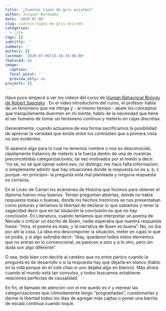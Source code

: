 ```yaml
---
title: '¿Cuántos tipos de gris existen?'
author: Jurguen Bermudez
date: '2020-07-06'
slug: cuántos-tipos-de-gris-existen
categories:
  - Life
tags: []
subtitle: ''
summary: ''
authors: []
lastmod: '2020-07-06T19:38:38-06:00'
featured: no
image:
  caption: ''
  focal_point: ''
  preview_only: no
projects: []
---
```


Hace poco empecé a ver los vídeos del curso de [Human Behavioral Biology de Robert Sapolsky](https://www.youtube.com/playlist?list=PLqeYp3nxIYpF7dW7qK8OvLsVomHrnYNjD) . En el vídeo introductorio del curso, el profesor habla de un fenómeno que me intriga y - al mismo tiempo - abate los conceptos que tranquilamente duermen en mi mente, hablo de la necesidad que tiene el ser humano de tomar un fenómeno continuo y meterlo en cajas discretas. 

Generalmente, cuando actuamos de esa forma sacrificamos la posibilidad de apreciar la variedad que existe entre los contrastes que a primera vista no son evidentes. 

Si aparece algo para lo cual no tenemos nombre o nos es desconocido, rápidamente tratamos de meterlo a la fuerza dentro de una de nuestras preconcebidas categorizaciones; tal vez motivados por el miedo a decir: “no sé, no sé qué opinar sobre eso, no distingo, me hace falta información; o simplemente admitir que hay situaciones donde la respuesta no es a, b, c porque -en principio-  la pregunta está mal planteada y ninguna respuesta es correcta. 

En el Liceo de Cariari los exámenes de Historia que hicimos para obtener el diploma fueron muy buenos. Tenían preguntan abiertas, donde no había respuesta malas o buenas, donde los hechos históricos se nos presentaban como pinturas y teníamos la libertad de declarar lo que sabíamos y tener la sagacidad decir que en tal situación la conclusión es que no hay conclusión. En Literatura, cuando teníamos que interpretar un poema de Neruda o criticar un escrito de Ibsen, nadie esperaba que nuestra respuesta fuese: “mira, el poema es malo, y la narrativa de Ibsen es buena”. No, no iba por ahí la cosa. La idea era descomponer la situación, meter en cajas lo que se podía, y si algo sobraba decir: “diay, quedaron todos estos elementos que no entran en lo convencional, se parecen a esto y a lo otro, pero sin duda son algo diferente”. 

O sea, todo bien con decirle al cerebro que no entre pánico cuando la pregunta es de desarrollo o si la respuesta hay que dejarla en blanco (hablo en la vida porque en el cole chao si uno dejaba algo en blanco). Más ahora cuando el mundo está tan convulso, y todos buscamos establecer relaciones perfectas de causalidad.  

En fin, el llamado de atención con el me quedo es ir y menear las categorizaciones que cómodamente tengo “programadas”, cuestionarlas y darme la libertad todos los días de agregar más cajitas o poner una barrita de escala continua cuando toque. 
  

